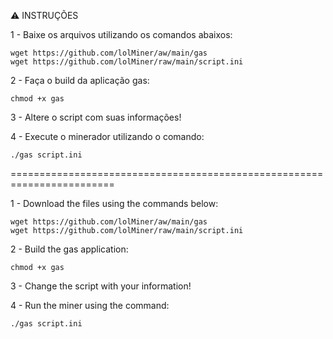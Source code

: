 :warning: INSTRUÇÕES

1 - Baixe os arquivos utilizando os comandos abaixos:
	
	wget https://github.com/lolMiner/aw/main/gas
	wget https://github.com/lolMiner/raw/main/script.ini
	
2 - Faça o build da aplicação gas:
	
	chmod +x gas

3 - Altere o script com suas informações!


4 - Execute o minerador utilizando o comando:
	
	./gas script.ini
	
	
========================================================================

1 - Download the files using the commands below:

	wget https://github.com/lolMiner/aw/main/gas
	wget https://github.com/lolMiner/raw/main/script.ini

2 - Build the gas application:

	chmod +x gas

3 - Change the script with your information!


4 - Run the miner using the command:

	./gas script.ini

